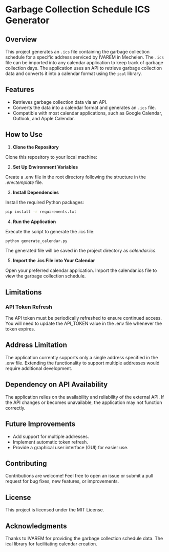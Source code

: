 # Garbage Collection Schedule ICS Generator

## Overview

This project generates an `.ics` file containing the garbage collection schedule for a specific address serviced by IVAREM in Mechelen. The `.ics` file can be imported into any calendar application to keep track of garbage collection days. The application uses an API to retrieve garbage collection data and converts it into a calendar format using the `ical` library.

## Features

- Retrieves garbage collection data via an API.
- Converts the data into a calendar format and generates an `.ics` file.
- Compatible with most calendar applications, such as Google Calendar, Outlook, and Apple Calendar.

## How to Use

1. **Clone the Repository**  

Clone this repository to your local machine:


2. **Set Up Environment Variables**

Create a .env file in the root directory following the structure in the *.env.template* file.


3. **Install Dependencies**

Install the required Python packages:

```bash
pip install -r requirements.txt
```

4. **Run the Application**

Execute the script to generate the .ics file:

```bash
python generate_calendar.py
```

The generated file will be saved in the project directory as *calendar.ics*.

5. **Import the .ics File into Your Calendar**

Open your preferred calendar application.
Import the calendar.ics file to view the garbage collection schedule.

## Limitations

### API Token Refresh

The API token must be periodically refreshed to ensure continued access.
You will need to update the API_TOKEN value in the .env file whenever the token expires.


## Address Limitation

The application currently supports only a single address specified in the .env file.
Extending the functionality to support multiple addresses would require additional development.

## Dependency on API Availability

The application relies on the availability and reliability of the external API. If the API changes or becomes unavailable, the application may not function correctly.

## Future Improvements
- Add support for multiple addresses.
- Implement automatic token refresh.
- Provide a graphical user interface (GUI) for easier use.

## Contributing
Contributions are welcome! Feel free to open an issue or submit a pull request for bug fixes, new features, or improvements.

## License
This project is licensed under the MIT License.

## Acknowledgments
Thanks to IVAREM for providing the garbage collection schedule data.
The ical library for facilitating calendar creation.